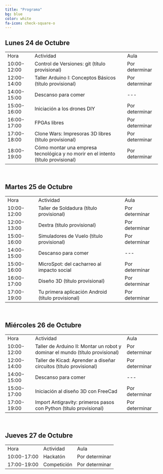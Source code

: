 ```yaml
---
title: "Programa"
bg: blue
color: white
fa-icon: check-square-o
---
```



## Lunes 24 de Octubre

<div class="table-responsive">
  <table class="table">
    <tbody>
      <tr><td>Hora</td><td>Actividad</td><td>Aula</td></tr>
      <tr><td>10:00-12:00</td><td>Control de Versiones: git (título provisional)</td><td>Por determinar</td></tr>
      <tr><td>12:00-14:00</td><td>Taller Arduino I: Conceptos Básicos (título provisional)</td><td>Por determinar</td></tr>
      <tr><td>14:00-15:00</td><td>Descanso para comer</td><td>---</td></tr>
      <tr><td>15:00-16:00</td><td>Iniciación a los drones DIY</td><td>Por determinar</td></tr>
      <tr><td>16:00-17:00</td><td>FPGAs libres</td><td>Por determinar</td></tr>
      <tr><td>17:00-18:00</td><td>Clone Wars: Impresoras 3D libres (título provisional)</td><td>Por determinar</td></tr>
      <tr><td>18:00-19:00</td><td>Cómo montar una empresa tecnológica y no morir en el intento (título provisional)</td><td>Por determinar</td></tr>
  </tbody>
</table>
</div>
<br>

## Martes 25 de Octubre

<div class="table-responsive">
  <table class="table">
    <tbody>
    <tr><td>Hora</td><td>Actividad</td><td>Aula</td></tr>
    <tr><td>10:00-12:00</td><td>Taller de Soldadura (título provisional)</td><td>Por determinar</td></tr>
    <tr><td>12:00-13:00</td><td>Dextra (título provisional)</td><td>Por determinar</td></tr>
    <tr><td>15:00-16:00</td><td>Simuladores de Vuelo (título provisional)</td><td>Por determinar</td></tr>
    <tr><td>14:00-15:00</td><td>Descanso para comer</td><td>---</td></tr>
    <tr><td>15:00-16:00</td><td>MicroSpot: del cacharreo al impacto social</td><td>Por determinar</td></tr>
    <tr><td>16:00-17:00</td><td>Diseño 3D (título provisional)</td><td>Por determinar</td></tr>
    <tr><td>17:00-19:00</td><td>Tu primera aplicación Android (título provisional)</td><td>Por determinar</td></tr>
    </tbody>
  </table>
</div>
<br>

## Miércoles 26 de Octubre

<div class="table-responsive">
  <table class="table">
    <tbody>
      <tr><td>Hora</td><td>Actividad</td><td>Aula</td></tr>
      <tr><td>10:00-12:00</td><td>Taller de Arduino II: Montar un robot y dominar el mundo (título provisional)</td><td>Por determinar</td></tr>
      <tr><td>12:00-14:00</td><td>Taller de Kicad: Aprender a diseñar circuitos (título provisional)</td><td>Por determinar</td></tr>
      <tr><td>14:00-15:00</td><td>Descanso para comer</td><td>---</td></tr>
      <tr><td>15:00-17:00</td><td>Iniciación al diseño 3D con FreeCad</td><td>Por determinar</td></tr>
      <tr><td>17:00-19:00</td><td>Import Antigravity: primeros pasos con Python (título provisional)</td><td>Por determinar</td></tr>
  </tbody>
  </table>
</div>
<br>

## Jueves 27 de Octubre

<div class="table-responsive">
  <table class="table">
    <tbody>
      <tr><td>Hora</td><td>Actividad</td><td>Aula</td></tr>
      <tr><td>10:00-17:00</td><td>Hackatón</td><td>Por determinar</td></tr>
      <tr><td>17:00-19:00</td><td>Competición</td><td>Por determinar</td></tr>
    </tbody>
  </table>